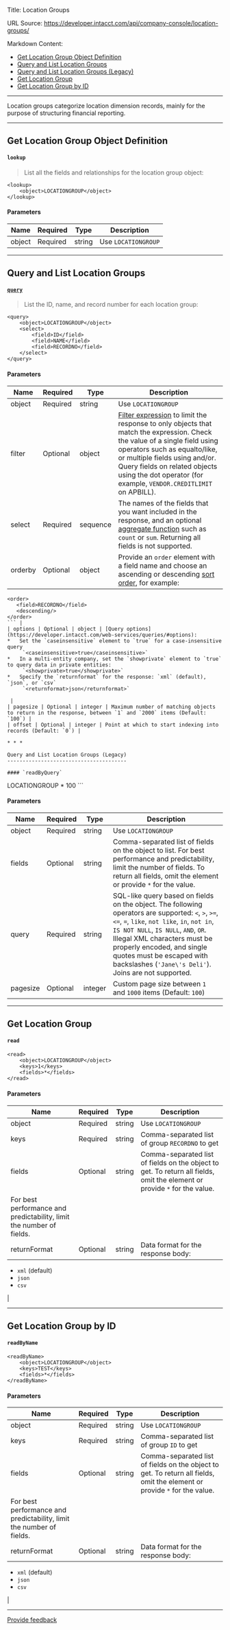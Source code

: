 Title: Location Groups

URL Source: https://developer.intacct.com/api/company-console/location-groups/

Markdown Content:
*   [Get Location Group Object Definition](https://developer.intacct.com/api/company-console/location-groups/#get-location-group-object-definition)
*   [Query and List Location Groups](https://developer.intacct.com/api/company-console/location-groups/#query-and-list-location-groups)
*   [Query and List Location Groups (Legacy)](https://developer.intacct.com/api/company-console/location-groups/#query-and-list-location-groups-legacy)
*   [Get Location Group](https://developer.intacct.com/api/company-console/location-groups/#get-location-group)
*   [Get Location Group by ID](https://developer.intacct.com/api/company-console/location-groups/#get-location-group-by-id)

* * *

Location groups categorize location dimension records, mainly for the purpose of structuring financial reporting.

* * *

Get Location Group Object Definition
------------------------------------

#### `lookup`

> List all the fields and relationships for the location group object:

```
<lookup>
    <object>LOCATIONGROUP</object>
</lookup>
```

#### Parameters

| Name | Required | Type | Description |
| --- | --- | --- | --- |
| object | Required | string | Use `LOCATIONGROUP` |

* * *

Query and List Location Groups
------------------------------

#### [`query`](https://developer.intacct.com/web-services/queries/)

> List the ID, name, and record number for each location group:

```
<query>
    <object>LOCATIONGROUP</object>
    <select>
        <field>ID</field>
        <field>NAME</field>
        <field>RECORDNO</field>
    </select>
</query>
```

#### Parameters

| Name | Required | Type | Description |
| --- | --- | --- | --- |
| object | Required | string | Use `LOCATIONGROUP` |
| filter | Optional | object | [Filter expression](https://developer.intacct.com/web-services/queries/#filter) to limit the response to only objects that match the expression. Check the value of a single field using operators such as equalto/like, or multiple fields using and/or. Query fields on related objects using the dot operator (for example, `VENDOR.CREDITLIMIT` on APBILL). |
| select | Required | sequence | The names of the fields that you want included in the response, and an optional [aggregate function](https://developer.intacct.com/web-services/queries/#aggregate-functions) such as `count` or `sum`. Returning all fields is not supported. |
| orderby | Optional | object | Provide an `order` element with a field name and choose an ascending or descending [sort order](https://developer.intacct.com/web-services/queries/#order-by), for example:  
```
<order>  
   <field>RECORDNO</field>   
   <descending/>   
</order>
``` |
| options | Optional | object | [Query options](https://developer.intacct.com/web-services/queries/#options):
*   Set the `caseinsensitive` element to `true` for a case-insensitive query  
     `<caseinsensitive>true</caseinsensitive>`
*   In a multi-entity company, set the `showprivate` element to `true` to query data in private entities:  
     `<showprivate>true</showprivate>`
*   Specify the `returnformat` for the response: `xml` (default), `json`, or `csv`  
     `<returnformat>json</returnformat>`

 |
| pagesize | Optional | integer | Maximum number of matching objects to return in the response, between `1` and `2000` items (Default: `100`) |
| offset | Optional | integer | Point at which to start indexing into records (Default: `0`) |

* * *

Query and List Location Groups (Legacy)
---------------------------------------

#### `readByQuery`

```
<readByQuery>
    <object>LOCATIONGROUP</object>
    <fields>*</fields>
    <query></query>
    <pagesize>100</pagesize>
</readByQuery>
```

#### Parameters

| Name | Required | Type | Description |
| --- | --- | --- | --- |
| object | Required | string | Use `LOCATIONGROUP` |
| fields | Optional | string | Comma-separated list of fields on the object to list. For best performance and predictability, limit the number of fields. To return all fields, omit the element or provide `*` for the value. |
| query | Required | string | SQL-like query based on fields on the object. The following operators are supported: `<`, `>`, `>=`, `<=`, `=`, `like`, `not like`, `in`, `not in`, `IS NOT NULL`, `IS NULL`, `AND`, `OR`. Illegal XML characters must be properly encoded, and single quotes must be escaped with backslashes (`'Jane\'s Deli'`). Joins are not supported. |
| pagesize | Optional | integer | Custom page size between `1` and `1000` items (Default: `100`) |

* * *

Get Location Group
------------------

#### `read`

```
<read>
    <object>LOCATIONGROUP</object>
    <keys>1</keys>
    <fields>*</fields>
</read>
```

#### Parameters

| Name | Required | Type | Description |
| --- | --- | --- | --- |
| object | Required | string | Use `LOCATIONGROUP` |
| keys | Required | string | Comma-separated list of group `RECORDNO` to get |
| fields | Optional | string | Comma-separated list of fields on the object to get. To return all fields, omit the element or provide `*` for the value.  
For best performance and predictability, limit the number of fields. |
| returnFormat | Optional | string | Data format for the response body:
*   `xml` (default)
*   `json`
*   `csv`

 |

* * *

Get Location Group by ID
------------------------

#### `readByName`

```
<readByName>
    <object>LOCATIONGROUP</object>
    <keys>TEST</keys>
    <fields>*</fields>
</readByName>
```

#### Parameters

| Name | Required | Type | Description |
| --- | --- | --- | --- |
| object | Required | string | Use `LOCATIONGROUP` |
| keys | Required | string | Comma-separated list of group `ID` to get |
| fields | Optional | string | Comma-separated list of fields on the object to get. To return all fields, omit the element or provide `*` for the value.  
For best performance and predictability, limit the number of fields. |
| returnFormat | Optional | string | Data format for the response body:
*   `xml` (default)
*   `json`
*   `csv`

 |

* * *

[Provide feedback](https://forms.office.com/Pages/ResponsePage.aspx?id=fN0yPvZBLUmho8WOsCz0-Gj_lksFLzJAg2QKkx1lkvZUMkxMVDYxSzhHQzlNTjBNR1IwOVNETDNEMiQlQCN0PWcu)

